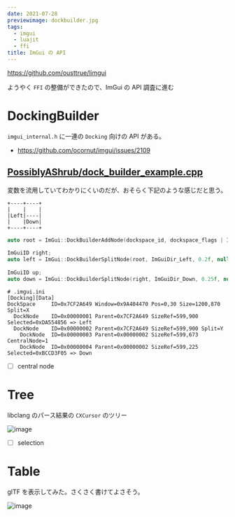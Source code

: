 ```yaml
---
date: 2021-07-28
previewimage: dockbuilder.jpg
tags:
  - imgui
  - luajit
  - ffi
title: ImGui の API
---
```


https://github.com/ousttrue/limgui

ようやく `FFI` の整備ができたので、ImGui の API 調査に進む

# DockingBuilder

`imgui_internal.h` に一連の `Docking` 向けの API がある。

- https://github.com/ocornut/imgui/issues/2109

## [PossiblyAShrub/dock_builder_example.cpp](https://gist.github.com/PossiblyAShrub/0aea9511b84c34e191eaa90dd7225969)

変数を流用していてわかりにくいのだが、おそらく下記のような感じだと思う。

```
+----+----+
|    |    |
|Left|----|
|    |Down|
+----+----+
```

```c++
auto root = ImGui::DockBuilderAddNode(dockspace_id, dockspace_flags | ImGuiDockNodeFlags_DockSpace);
                                                                         // 返り値と同じ Left  // 反対側 Right
ImGuiID right;
auto left = ImGui::DockBuilderSplitNode(root, ImGuiDir_Left, 0.2f, nullptr, &right);
                                                                         // 返り値と同じ Down  // 反対側 Up
ImGuiID up;
auto down = ImGui::DockBuilderSplitNode(right, ImGuiDir_Down, 0.25f, nullptr, &up);
```

```
# .imgui.ini
[Docking][Data]
DockSpace     ID=0x7CF2A649 Window=0x9A404470 Pos=0,30 Size=1200,870 Split=X
  DockNode    ID=0x00000001 Parent=0x7CF2A649 SizeRef=599,900 Selected=0xDA554856 => Left
  DockNode    ID=0x00000002 Parent=0x7CF2A649 SizeRef=599,900 Split=Y
    DockNode  ID=0x00000003 Parent=0x00000002 SizeRef=599,673 CentralNode=1
    DockNode  ID=0x00000004 Parent=0x00000002 SizeRef=599,225 Selected=0xBCCD3F05 => Down
```

- [ ] central node

# Tree

libclang のパース結果の `CXCursor` のツリー

![image]("tree.jpg")

- [ ] selection

# Table

glTF を表示してみた。さくさく書けてよさそう。

![image]("table.jpg")
